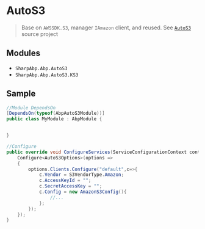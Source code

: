 # AutoS3

> Base on `AWSSDK.S3`, manager `IAmazon` client, and reused. See [`AutoS3`](https://github.com/cocosip/AutoS3) source project  

## Modules

- `SharpAbp.Abp.AutoS3`
- `SharpAbp.Abp.AutoS3.KS3`

## Sample

``` c#
//Module DependsOn
[DependsOn(typeof(AbpAutoS3Module))]
public class MyModule : AbpModule {


}

//Configure
public override void ConfigureServices(ServiceConfigurationContext context){
    Configure<AutoS3Options>(options =>
    {
        options.Clients.Configure("default",c=>{
            c.Vendor = S3VendorType.Amazon;
            c.AccessKeyId = "";
            c.SecretAccessKey = "";
            c.Config = new AmazonS3Config(){
                //...
            };
        });
    });
}

```